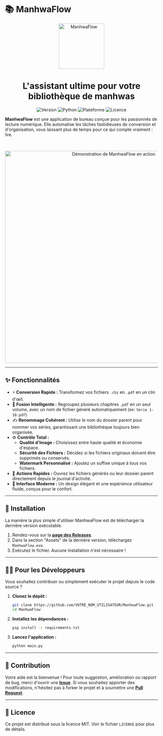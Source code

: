 # 📚 ManhwaFlow

<p align="center">
  <img src="https://raw.githubusercontent.com/VOTRE_NOM_UTILISATEUR/ManhwaFlow/assets/ManhwaFlow.png" alt="ManhwaFlow" width="150"/>
</p>

<h1 align="center">L'assistant ultime pour votre bibliothèque de manhwas</h1>

<p align="center">
  <img alt="Version" src="https://img.shields.io/badge/version-1.1-blue?style=for-the-badge">
  <img alt="Python" src="https://img.shields.io/badge/Python-3.8+-3776AB?style=for-the-badge&logo=python&logoColor=white">
  <img alt="Plateforme" src="https://img.shields.io/badge/platform-Windows-0078D6?style=for-the-badge&logo=windows">
  <img alt="Licence" src="https://img.shields.io/badge/license-MIT-green?style=for-the-badge">
</p>

**ManhwaFlow** est une application de bureau conçue pour les passionnés de lecture numérique. Elle automatise les tâches fastidieuses de conversion et d'organisation, vous laissant plus de temps pour ce qui compte vraiment : lire.

<br>

<p align="center">
  <img src="https://raw.githubusercontent.com/VOTRE_NOM_UTILISATEUR/ManhwaFlow/main/assets/demo.gif" alt="Démonstration de ManhwaFlow en action" width="700"/>
</p>

---

## ✨ Fonctionnalités

-   ⚡ **Conversion Rapide :** Transformez vos fichiers `.cbz` en `.pdf` en un clin d'œil.
-   🔗 **Fusion Intelligente :** Regroupez plusieurs chapitres `.pdf` en un seul volume, avec un nom de fichier généré automatiquement (ex: `Série 1-10.pdf`).
-   ✍️ **Renommage Cohérent :** Utilise le nom du dossier parent pour nommer vos séries, garantissant une bibliothèque toujours bien organisée.
-   ⚙️ **Contrôle Total :**
    -   **Qualité d'Image :** Choisissez entre haute qualité et économie d'espace.
    -   **Sécurité des Fichiers :** Décidez si les fichiers originaux doivent être supprimés ou conservés.
    -   **Watermark Personnalisé :** Ajoutez un suffixe unique à tous vos fichiers.
-   🚀 **Actions Rapides :** Ouvrez les fichiers générés ou leur dossier parent directement depuis le journal d'activité.
-   🎨 **Interface Moderne :** Un design élégant et une expérience utilisateur fluide, conçus pour le confort.

---

## 🚀 Installation

La manière la plus simple d'utiliser ManhwaFlow est de télécharger la dernière version exécutable.

1.  Rendez-vous sur la [**page des Releases**](https://github.com/VOTRE_NOM_UTILISATEUR/ManhwaFlow/releases).
2.  Dans la section "Assets" de la dernière version, téléchargez `ManhwaFlow.exe`.
3.  Exécutez le fichier. Aucune installation n'est nécessaire !

---

## 👨‍💻 Pour les Développeurs

Vous souhaitez contribuer ou simplement exécuter le projet depuis le code source ?

1.  **Clonez le dépôt :**
    ```bash
    git clone https://github.com/VOTRE_NOM_UTILISATEUR/ManhwaFlow.git
    cd ManhwaFlow
    ```

2.  **Installez les dépendances :**
    ```bash
    pip install -r requirements.txt
    ```

3.  **Lancez l'application :**
    ```bash
    python main.py
    ```

---

## 🤝 Contribution

Votre aide est la bienvenue ! Pour toute suggestion, amélioration ou rapport de bug, merci d'ouvrir une [**Issue**](https://github.com/VOTRE_NOM_UTILISATEUR/ManhwaFlow/issues). Si vous souhaitez apporter des modifications, n'hésitez pas à forker le projet et à soumettre une [**Pull Request**](https://github.com/VOTRE_NOM_UTILISATEUR/ManhwaFlow/pulls).

---

## 📜 Licence

Ce projet est distribué sous la licence MIT. Voir le fichier `LICENSE` pour plus de détails.
